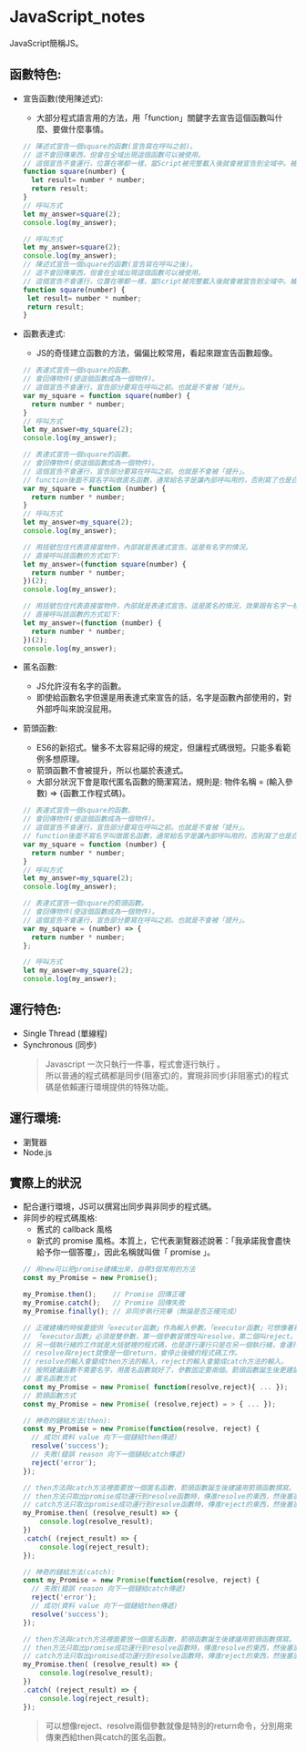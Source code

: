 # JavaScript_notes
JavaScript簡稱JS。

## 函數特色:
  + 宣告函數(使用陳述式):
    + 大部分程式語言用的方法，用「function」關鍵字去宣告這個函數叫什麼、要做什麼事情。
    ```javascript
    // 陳述式宣告一個square的函數(宣告寫在呼叫之前)。
    // 這不會回傳東西，但會在全域出現這個函數可以被使用。
    // 這個宣告不會運行，位置在哪都一樣，當Script被完整載入後就會被宣告到全域中。被稱作「提升」。
    function square(number) {
      let result= number * number;
      return result;
    }
    // 呼叫方式
    let my_answer=square(2);
    console.log(my_answer);
    ```
     ```javascript
     // 呼叫方式
    let my_answer=square(2);
    console.log(my_answer);
    // 陳述式宣告一個square的函數(宣告寫在呼叫之後)。
    // 這不會回傳東西，但會在全域出現這個函數可以被使用。
    // 這個宣告不會運行，位置在哪都一樣，當Script被完整載入後就會被宣告到全域中。被稱作「提升」。
    function square(number) {
      let result= number * number;
      return result;
    }
    
    ```
  + 函數表達式:
    + JS的奇怪建立函數的方法，偏偏比較常用，看起來跟宣告函數超像。 
    ```javascript
    // 表達式宣告一個square的函數。
    // 會回傳物件(使這個函數成為一個物件)。
    // 這個宣告不會運行，宣告部分要寫在呼叫之前。也就是不會被「提升」。
    var my_square = function square(number) {
      return number * number;
    }
    // 呼叫方式
    let my_answer=my_square(2);
    console.log(my_answer);
    ```
    ```javascript
    // 表達式宣告一個square的函數。
    // 會回傳物件(使這個函數成為一個物件)。
    // 這個宣告不會運行，宣告部分要寫在呼叫之前。也就是不會被「提升」。
    // function後面不寫名字叫做匿名函數，通常給名字是讓內部呼叫用的，否則寫了也是白寫。
    var my_square = function (number) {
      return number * number;
    }
    // 呼叫方式
    let my_answer=my_square(2);
    console.log(my_answer);
    ```
    ```javascript
    // 用括號包住代表直接當物件，內部就是表達式宣告。這是有名字的情況。
    // 直接呼叫該函數的方式如下:
    let my_answer=(function square(number) {
      return number * number;
    })(2);
    console.log(my_answer);
    ```
    ```javascript
    // 用括號包住代表直接當物件，內部就是表達式宣告。這是匿名的情況，效果跟有名字一樣，所以很多時候都用匿名函數就足夠了。
    // 直接呼叫該函數的方式如下:
    let my_answer=(function (number) {
      return number * number;
    })(2);
    console.log(my_answer);
    ```
    
  + 匿名函數:
    + JS允許沒有名字的函數。
    + 即使給函數名字但還是用表達式來宣告的話，名字是函數內部使用的，對外部呼叫來說沒屁用。
  
  + 箭頭函數:
    + ES6的新招式。蠻多不太容易記得的規定，但讓程式碼很短。只能多看範例多想原理。
    + 箭頭函數不會被提升，所以也屬於表達式。
    + 大部分狀況下會是取代匿名函數的簡潔寫法，規則是: 物件名稱 = (輸入參數) => {函數工作程式碼}。
    ```javascript
    // 表達式宣告一個square的函數。
    // 會回傳物件(使這個函數成為一個物件)。
    // 這個宣告不會運行，宣告部分要寫在呼叫之前。也就是不會被「提升」。
    // function後面不寫名字叫做匿名函數，通常給名字是讓內部呼叫用的，否則寫了也是白寫。
    var my_square = function (number) {
      return number * number;
    }
    // 呼叫方式
    let my_answer=my_square(2);
    console.log(my_answer);
    ```
    ```javascript
    // 表達式宣告一個square的箭頭函數。
    // 會回傳物件(使這個函數成為一個物件)。
    // 這個宣告不會運行，宣告部分要寫在呼叫之前。也就是不會被「提升」。
    var my_square = (number) => {
      return number * number;
    };

    // 呼叫方式
    let my_answer=my_square(2);
    console.log(my_answer); 
    ```
    

## 運行特色:  
  + Single Thread (單線程)  
  + Synchronous (同步)
    > Javascript 一次只執行一件事，程式會逐行執行 。  
    > 所以普通的程式碼都是同步(阻塞式)的，實現非同步(非阻塞式)的程式碼是依賴運行環境提供的特殊功能。

## 運行環境:
  + 瀏覽器
  + Node.js

## 實際上的狀況
  + 配合運行環境，JS可以撰寫出同步與非同步的程式碼。
  + 非同步的程式碼風格:
    + 舊式的 callback 風格
    + 新式的 promise 風格。本質上，它代表瀏覽器述說著：「我承諾我會盡快給予你一個答覆」，因此名稱就叫做「 promise 」。
    ```javascript
    // 用new可以把promise建構出來，自帶3個常用的方法
    const my_Promise = new Promise();

    my_Promise.then();    // Promise 回傳正確
    my_Promise.catch();   // Promise 回傳失敗
    my_Promise.finally(); // 非同步執行完畢（無論是否正確完成）
    ```
    ```javascript
    // 正確建構的時候要提供「executor函數」作為輸入參數。「executor函數」可想像著裡面是另外一個執行緒在做事。
    // 「executor函數」必須是雙參數，第一個參數習慣性叫resolve，第二個叫reject。當然也可以改，但通常都不改。
    // 另一個執行緒的工作就是大括號裡的程式碼，也是逐行運行只是在另一個執行緒，會運行直到resolve或reject被呼叫。
    // resolve與reject就像是一個return，會停止後續的程式碼工作。
    // resolve的輸入會變成then方法的輸入，reject的輸入會變成catch方法的輸入。
    // 按照建議函數不需要名字，用匿名函數就好了，參數固定要兩個。箭頭函數誕生後更建議寫成箭頭函數。
    // 匿名函數方式
    const my_Promise = new Promise( function(resolve,reject){ ... });
    // 箭頭函數方式
    const my_Promise = new Promise( (resolve,reject) = > { ... });
    ```
    ```javascript
    // 神奇的鏈結方法(then):
    const my_Promise = new Promise(function(resolve, reject) {
      // 成功(資料 value 向下一個鏈結then傳遞)
      resolve('success');
      // 失敗(錯誤 reason 向下一個鏈結catch傳遞)
      reject('error');
    });
    
    // then方法與catch方法裡面要放一個匿名函數，箭頭函數誕生後建議用箭頭函數撰寫。
    // then方法只取出promise成功運行到resolve函數時，傳進resolve的東西，然後塞進匿名函數的變數中
    // catch方法只取出promise成功運行到resolve函數時，傳進reject的東西，然後塞進匿名函數的變數中
    my_Promise.then( (resolve_result) => {
        console.log(resolve_result);
    })
    .catch( (reject_result) => {
        console.log(reject_result);
    });    
    ```
    ```javascript
    // 神奇的鏈結方法(catch):
    const my_Promise = new Promise(function(resolve, reject) {
      // 失敗(錯誤 reason 向下一個鏈結catch傳遞)
      reject('error');
      // 成功(資料 value 向下一個鏈結then傳遞)
      resolve('success');      
    });
    
    // then方法與catch方法裡面要放一個匿名函數，箭頭函數誕生後建議用箭頭函數撰寫。
    // then方法只取出promise成功運行到resolve函數時，傳進resolve的東西，然後塞進匿名函數的變數中
    // catch方法只取出promise成功運行到resolve函數時，傳進reject的東西，然後塞進匿名函數的變數中
    my_Promise.then( (resolve_result) => {
        console.log(resolve_result);
    })
    .catch( (reject_result) => {
        console.log(reject_result);
    });    
    ```
    > 可以想像reject、resolve兩個參數就像是特別的return命令，分別用來傳東西給then與catch的匿名函數。
